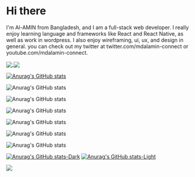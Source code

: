 # Hi there

I'm Al-AMIN from Bangladesh, and I am a full-stack web developer. I really enjoy learning language and frameworks like React and React Native, as well as work in wordpress. I also enjoy wireframing, ui, ux, and design in general. you can check out my twitter at twitter.com/mdalamin-connect or youtube.com/mdalamin-connect.


<a href="https://github.com/anuraghazra/github-readme-stats">
  <img align="center" src="https://github-readme-stats.vercel.app/api/pin/?username=mdalamin-connect&repo=github-readme-stats" />
</a>
<a href="https://github.com/anuraghazra/convoychat">
  <img align="center" src="https://github-readme-stats.vercel.app/api/pin/?username=mdalamin-connect&repo=convoychat" />
</a>




[![Anurag's GitHub stats](https://github-readme-stats.vercel.app/api?username=mdalamin-connect)](https://github.com/mdalamin-connect/github-readme-stats)



![Anurag's GitHub stats](https://github-readme-stats.vercel.app/api?username=mdalamin-connect&hide=contribs,prs)


![Anurag's GitHub stats](https://github-readme-stats.vercel.app/api?username=mdalamin-connect&count_private=true)


![Anurag's GitHub stats](https://github-readme-stats.vercel.app/api?username=mdalamin-connect&show_icons=true)

![Anurag's GitHub stats](https://github-readme-stats.vercel.app/api?username=mdalamin-connect&show_icons=true&theme=radical)

![Anurag's GitHub stats](https://github-readme-stats.vercel.app/api?username=mdalamin-connect&show_icons=true&theme=transparent)


![Anurag's GitHub stats](https://github-readme-stats.vercel.app/api?username=mdalamin-connect&show_icons=true&bg_color=00000000)


[![Anurag's GitHub stats-Dark](https://github-readme-stats.vercel.app/api?username=mdalamin-connect&show_icons=true&theme=dark#gh-dark-mode-only)](https://github.com/anuraghazra/github-readme-stats#gh-dark-mode-only)
[![Anurag's GitHub stats-Light](https://github-readme-stats.vercel.app/api?username=mdalamin-connect&show_icons=true&theme=default#gh-light-mode-only)](https://github.com/anuraghazra/github-readme-stats#gh-light-mode-only)


<picture>
<source 
  srcset="https://github-readme-stats.vercel.app/api?username=mdalamin-connect&show_icons=true&theme=dark"
  media="(prefers-color-scheme: dark)"
/>
<source
  srcset="https://github-readme-stats.vercel.app/api?username=mdalamin-connect&show_icons=true"
  media="(prefers-color-scheme: light), (prefers-color-scheme: no-preference)"
/>
<img src="https://github-readme-stats.vercel.app/api?username=mdalamin-connect&show_icons=true" />
</picture>



